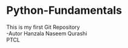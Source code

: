 # Python-Fundamentals
This is my first Git Repository
<br>
-Autor Hanzala Naseem Qurashi 
<br>
PTCL
